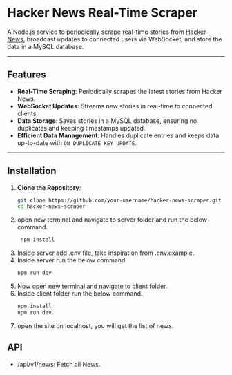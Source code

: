 # Hacker News Real-Time Scraper

A Node.js service to periodically scrape real-time stories from [Hacker News](https://news.ycombinator.com/), broadcast updates to connected users via WebSocket, and store the data in a MySQL database.  

---

## Features

- **Real-Time Scraping**: Periodically scrapes the latest stories from Hacker News.
- **WebSocket Updates**: Streams new stories in real-time to connected clients.
- **Data Storage**: Saves stories in a MySQL database, ensuring no duplicates and keeping timestamps updated.
- **Efficient Data Management**: Handles duplicate entries and keeps data up-to-date with `ON DUPLICATE KEY UPDATE`.

---

## Installation

1. **Clone the Repository**:
   ```bash
   git clone https://github.com/your-username/hacker-news-scraper.git
   cd hacker-news-scraper
2. open new terminal and navigate to server folder and run the below command.
   ```bash
    npm install
3. Inside server add .env file, take inspiration from .env.example.
4. Inside server run the below command.
   ```bash
   npm run dev
5. Now open new terminal and navigate to client folder.
6. Inside client folder run the below command.
   ```bash
   npm install
   npm run dev.
7. open the site on localhost, you will get the list of news.

## API
- /api/v1/news: Fetch all News.

